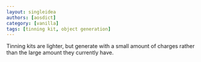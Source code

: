 ```yaml
---
layout: singleidea
authors: [aosdict]
category: [vanilla]
tags: [tinning kit, object generation]
---
```

Tinning kits are lighter, but generate with a small amount of charges rather than the large amount they currently have.
